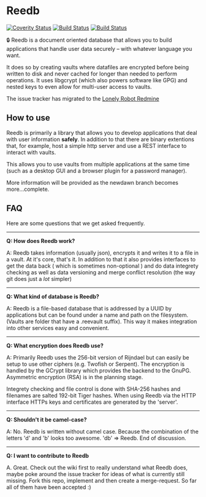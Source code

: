 Reedb
=====

[![Coverity Status](https://scan.coverity.com/projects/6872/badge.svg)](https://scan.coverity.com/projects/reepass-reedb)
[![Build Status](https://travis-ci.org/reepass/reedb.svg?branch=master)](https://travis-ci.org/reepass/reedb)
[![Build Status](https://travis-ci.org/reepass/reedb.svg?branch=develop)](https://travis-ci.org/reepass/reedb)

<!-- ![Reedb Logo](https://)
 [![NPM version](https://img.shields.io/npm/v/crypton-server.svg?style=flat)](https://npmjs.org/package/crypton-server)
[![Build Status](https://img.shields.io/travis/SpiderOak/crypton.svg?style=flat)](https://travis-ci.org/SpiderOak/crypton)
[![Test coverage](https://img.shields.io/coveralls/SpiderOak/crypton.svg?style=flat)](https://coveralls.io/r/SpiderOak/crypton?branch=master)
 -->

:lock: Reedb is a document oriented database that allows you to build applications that handle user data securely – with whatever language you want.

It does so by creating vaults where datafiles are encrypted before being written to disk and never cached for longer than needed to perform operations. It uses libgcrypt (which also powers software like GPG) and nested keys to even allow for multi-user access to vaults.

The issue tracker has migrated to the [Lonely Robot Redmine](https://bugs.lonelyrobot.io/projects/reedb/issues)

How to use
----------

Reedb is primarily a library that allows you to develop applications that deal with user information **safely**. In addition to that there are binary extentions that, for example, host a simple http server and use a REST interface to interact with vaults.

This allows you to use vaults from multiple applications at the same time (such as a desktop GUI and a browser plugin for a password manager).

More information will be provided as the newdawn branch becomes more...complete.

FAQ
---

Here are some questions that we get asked frequently.

---

**Q: How does Reedb work?**

A: Reedb takes information (usually json), encrypts it and writes it to a file in a vault. At it's core, that's it. In addition to that it also provides interfaces to get the data back ( which is sometimes non-optional ) and do data integrety checking as well as data versioning and merge conflict resolution (the way git does just a *lot* simpler)

---

**Q: What kind of database is Reedb?**

A: Reedb is a file-based database that is addressed by a UUID by applications but can be found under a name and path on the filesystem. (Vaults are folder that have a .reevault suffix). This way it makes integration into other services easy and convenient.

---

**Q: What encryption does Reedb use?**

A: Primarily Reedb uses the 256-bit version of Rijndael but can easily be setup to use other ciphers (e.g. Twofish or Serpent). The encryption is handled by the GCrypt library which provides the backend to the GnuPG. Asymmetric encryption (RSA) is in the planning stage.

Integrety checking and file control is done with SHA-256 hashes and filenames are salted 192-bit Tiger hashes.
When using Reedb via the HTTP interface HTTPs keys and certificates are generated by the 'server'.

---
**Q: Shouldn't it be camel-case?**

A: No. Reedb is written without camel case. Because the combination of the letters 'd' and 'b' looks too awesome. 'db' => Reedb. End of discussion.

---
**Q: I want to contribute to Reedb**

A. Great. Check out the wiki first to really understand what Reedb does, maybe poke around the issue tracker for ideas of what is currently still missing. Fork this repo, implement and then create a merge-request. So far all of them have been accepted :)


[Reepass]: https://github.com/tr-lonelyrobot/reepass
[here]: https://github.com/tr-lonelyrobot/reedb/wiki/binaries
[wiki]: https://github.com/tr-lonelyrobot/reedb/wiki
